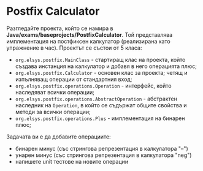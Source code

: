 # Postfix Calculator
Разгледайте проекта, който се намира в **Java/exams/baseprojects/PostfixCalculator**. Той представлява имплементация на постфиксен калкулатор (реализирана като упражнение в час). Проектът се състои от 5 класа:
 - `org.elsys.postfix.MainClass` - стартиращ клас на проекта, който създава инстанция на калкулатор и добавя в него операцията плюс;
 - `org.elsys.postfix.Calculator` - основен клас за проекта; четящ и изпълняващ операции от стандартния вход;
 - `org.elsys.postfix.operations.Operation` - интерфейс, който наследяват всички операции;
 - `org.elsys.postfix.operations.AbstractOperation` - абстрактен наследник на `Operation`, в който се съдържат общите свойства и методи за всички операции;
 - `org.elsys.postfix.operations.Plus` - имплементация на бинарен плюс;

Задачата ви е да добавите операциите:
  - бинарен минус (със стрингова репрезентация в калкулаторa "–")
  - унарен минус (със стрингова репрезентация в калкулатора "neg")
  - напишете unit тестове на новите операции
